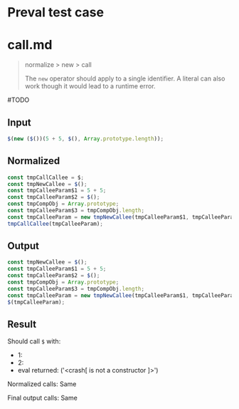 # Preval test case

# call.md

> normalize > new > call
>
> The `new` operator should apply to a single identifier. A literal can also work though it would lead to a runtime error.

#TODO

## Input

`````js filename=intro
$(new ($())(5 + 5, $(), Array.prototype.length));
`````

## Normalized

`````js filename=intro
const tmpCallCallee = $;
const tmpNewCallee = $();
const tmpCalleeParam$1 = 5 + 5;
const tmpCalleeParam$2 = $();
const tmpCompObj = Array.prototype;
const tmpCalleeParam$3 = tmpCompObj.length;
const tmpCalleeParam = new tmpNewCallee(tmpCalleeParam$1, tmpCalleeParam$2, tmpCalleeParam$3);
tmpCallCallee(tmpCalleeParam);
`````

## Output

`````js filename=intro
const tmpNewCallee = $();
const tmpCalleeParam$1 = 5 + 5;
const tmpCalleeParam$2 = $();
const tmpCompObj = Array.prototype;
const tmpCalleeParam$3 = tmpCompObj.length;
const tmpCalleeParam = new tmpNewCallee(tmpCalleeParam$1, tmpCalleeParam$2, tmpCalleeParam$3);
$(tmpCalleeParam);
`````

## Result

Should call `$` with:
 - 1: 
 - 2: 
 - eval returned: ('<crash[ <ref> is not a constructor ]>')

Normalized calls: Same

Final output calls: Same
